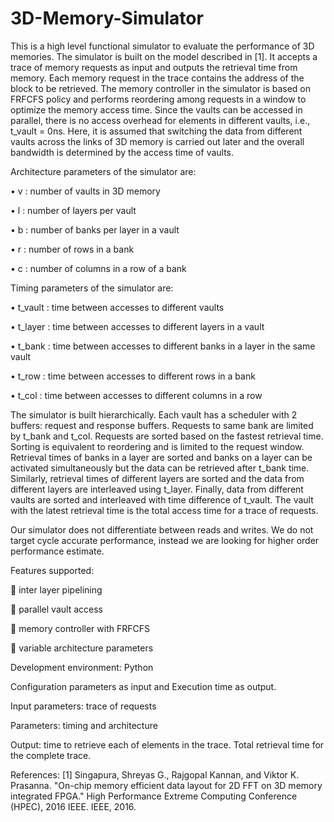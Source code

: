 # 3D-Memory-Simulator

This is a high level functional simulator to evaluate the performance of 3D memories. The simulator is built on the model described in [1]. It accepts a trace of memory requests as input and outputs the retrieval time from memory. Each memory request in the trace contains the address of the block to be retrieved. The memory controller in the simulator is based on FRFCFS policy and performs reordering among requests in a window to optimize the memory access time. Since the vaults can be accessed in parallel, there is no access overhead for elements in different vaults, i.e., t_vault = 0ns. Here, it is assumed that switching the data from different vaults across the links of 3D memory is carried out later and the overall bandwidth is determined by the access time of vaults. 


Architecture parameters of the simulator are:

• v : number of vaults in 3D memory

• l : number of layers per vault

• b : number of banks per layer in a vault

• r : number of rows in a bank

• c : number of columns in a row of a bank


Timing parameters of the simulator are:

• t_vault : time between accesses to different vaults

• t_layer : time between accesses to different layers in a vault

• t_bank : time between accesses to different banks in a layer in the same vault

• t_row : time between accesses to different rows in a bank

• t_col : time between accesses to different columns in a row

The simulator is built hierarchically. Each vault has a scheduler with 2 buffers: request and response buffers. Requests to same bank are limited by t_bank and t_col. Requests are sorted based on the fastest retrieval time. Sorting is equivalent to reordering and is limited to the request window. Retrieval times of banks in a layer are sorted and banks on a layer can be activated simultaneously but the data can be retrieved after t_bank time. Similarly, retrieval times of different layers are sorted and the data from different layers are interleaved using t_layer. Finally, data from different vaults are sorted and interleaved with time difference of t_vault. The vault with the latest retrieval time is the total access time for a trace of requests.

Our simulator does not differentiate between reads and writes. We do not target cycle accurate performance, instead we are looking for higher order performance estimate.

Features supported:

 inter layer pipelining

 parallel vault access

 memory controller with FRFCFS

 variable architecture parameters

Development environment: Python

Configuration parameters as input and Execution time as output.

Input parameters: trace of requests 

Parameters: timing and architecture

Output: time to retrieve each of elements in the trace. Total retrieval time for the complete trace. 

References:
[1] Singapura, Shreyas G., Rajgopal Kannan, and Viktor K. Prasanna. "On-chip memory efficient data layout for 2D FFT on 3D memory integrated FPGA." High Performance Extreme Computing Conference (HPEC), 2016 IEEE. IEEE, 2016.
